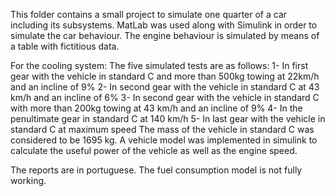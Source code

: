 This folder contains a small project to simulate one quarter of a car including its subsystems.
MatLab was used along with Simulink in order to simulate the car behaviour.
The engine behaviour is simulated by means of a table with fictitious data.

For the cooling system:
The five simulated tests are as follows:
1- In first gear with the vehicle in standard C and more than 500kg towing at 22km/h and an incline of 9%
2- In second gear with the vehicle in standard C at 43 km/h and an incline of 6%
3- In second gear with the vehicle in standard C with more than 200kg towing at 43 km/h and an incline of 9%
4- In the penultimate gear in standard C at 140 km/h
5- In last gear with the vehicle in standard C at maximum speed
The mass of the vehicle in standard C was considered to be 1695 kg.
A vehicle model was implemented in simulink to calculate the useful power of the vehicle as well as the engine speed.

The reports are in portuguese.
The fuel consumption model is not fully working.

